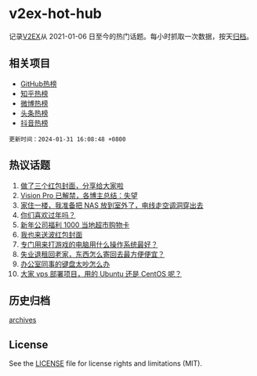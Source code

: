 # v2ex-hot-hub

 记录[V2EX](https://www.v2ex.com/)从 2021-01-06 日至今的热门话题。每小时抓取一次数据，按天[归档](archives)。
 
 ## 相关项目

- [GitHub热榜](https://github.com/lonnyzhang423/github-hot-hub)
- [知乎热榜](https://github.com/lonnyzhang423/zhihu-hot-hub)
- [微博热榜](https://github.com/lonnyzhang423/weibo-hot-hub)
- [头条热榜](https://github.com/lonnyzhang423/toutiao-hot-hub)
- [抖音热榜](https://github.com/lonnyzhang423/douyin-hot-hub)


 `更新时间：2024-01-31 16:08:48 +0800`

## 热议话题

1. [做了三个红包封面，分享给大家啦](https://www.v2ex.com/t/1012909)
1. [Vision Pro 已解禁，各博主总结：失望](https://www.v2ex.com/t/1012910)
1. [家住一楼，我准备把 NAS 放到室外了，电线走空调洞穿出去](https://www.v2ex.com/t/1012845)
1. [你们喜欢过年吗？](https://www.v2ex.com/t/1012992)
1. [新年公司福利 1000 当地超市购物卡](https://www.v2ex.com/t/1012951)
1. [我也来送波红包封面](https://www.v2ex.com/t/1012856)
1. [专门用来打游戏的电脑用什么操作系统最好？](https://www.v2ex.com/t/1012883)
1. [失业退租回老家，东西怎么寄回去最方便便宜？](https://www.v2ex.com/t/1012818)
1. [办公室同事的键盘太吵怎么办](https://www.v2ex.com/t/1013009)
1. [大家 vps 部署项目，用的 Ubuntu 还是 CentOS 呢？](https://www.v2ex.com/t/1013040)

## 历史归档

[archives](archives)

## License

See the [LICENSE](LICENSE) file for license rights and limitations (MIT).

